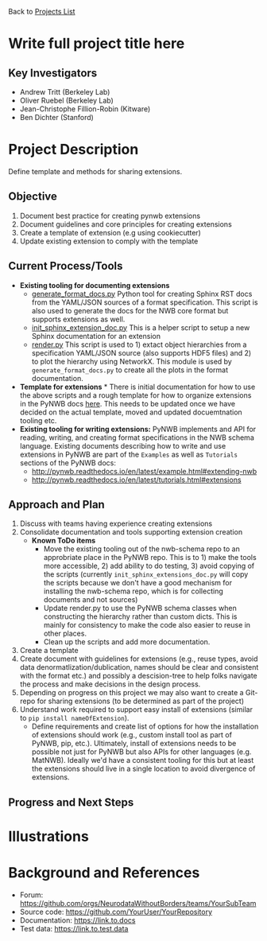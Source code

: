 Back to [Projects List](../../README.md#ProjectsList)

# Write full project title here

## Key Investigators

- Andrew Tritt (Berkeley Lab)
- Oliver Ruebel (Berkeley Lab)
- Jean-Christophe Fillion-Robin (Kitware)
- Ben Dichter (Stanford)

# Project Description

Define template and methods for sharing extensions.

## Objective

1. Document best practice for creating pynwb extensions
1. Document guidelines and core principles for creating extensions
1. Create a template of extension (e.g using cookiecutter)
1. Update existing extension to comply with the template

## Current Process/Tools
* **Existing tooling for documenting extensions**
    * [generate_format_docs.py](https://github.com/NeurodataWithoutBorders/nwb-schema/blob/dev/docs/utils/generate_format_docs.py) Python tool for creating Sphinx RST docs from the YAML/JSON sources of a format specification. This script is also used to generate the docs for the NWB core format but supports extensions as well.
    * [init_sphinx_extension_doc.py](https://github.com/NeurodataWithoutBorders/nwb-schema/blob/dev/docs/utils/init_sphinx_extension_doc.py) This is a helper script to setup a new Sphinx documentation for an extension
    * [render.py](https://github.com/NeurodataWithoutBorders/nwb-schema/blob/dev/docs/utils/render.py) This script is used to 1) extact object hierarchies from a specification YAML/JSON source (also supports HDF5 files) and 2) to plot the hierarchy using NetworkX. This module is used by `generate_format_docs.py` to create all the plots in the format documentation.
* **Template for extensions** * There is initial documentation for how to use the above scripts and a rough template for how to organize extensions in the PyNWB docs [here](http://pynwb.readthedocs.io/en/latest/example.html#documenting-extensions). This needs to be updated once we have decided on the actual template, moved and updated docuemtnation tooling etc. 
* **Existing tooling for writing extensions:** PyNWB implements and API for reading, writing, and creating format specifications in the NWB schema language. Existing documents describing how to write and use extensions in PyNWB are part of the `Examples` as well as `Tutorials` sections of the PyNWB docs:
  * http://pynwb.readthedocs.io/en/latest/example.html#extending-nwb
  * http://pynwb.readthedocs.io/en/latest/tutorials.html#extensions

## Approach and Plan

1. Discuss with teams having experience creating extensions
1. Consolidate documentation and tools supporting extension creation
    * **Known ToDo items**
        * Move the existing tooling out of the nwb-schema repo to an approbriate place in the PyNWB repo. This is to 1) make the tools more accessible, 2) add ability to do testing, 3) avoid copying of the scripts (currently `init_sphinx_extensions_doc.py` will copy the scripts because we don't have a good mechanism for installing the nwb-schema repo, which is for collecting documents and not sources)
        * Update render.py to use the PyNWB schema classes when constructing the hierarchy rather than custom dicts. This is mainly for consistency to make the code also easier to reuse in other places. 
        * Clean up the scripts and add more documentation. 
1. Create a template
1. Create document with guidelines for extensions (e.g., reuse types, avoid data denormatlization/dublication, names should be clear and consistent with the format etc.) and possibly a descision-tree to help folks navigate the process and make decisions in the design process.
1. Depending on progress on this project we may also want to create a Git-repo for sharing extensions (to be determined as part of the project)
1. Understand work required to support easy install of extensions (similar to `pip install nameOfExtension`). 
    * Define requirements and create list of options for how the installation of extensions should work (e.g., custom install tool as part of PyNWB, pip, etc.). Ultimately, install of extensions needs to be possible not just for PyNWB but also APIs for other languages (e.g. MatNWB). Ideally we'd have a consistent tooling for this but at least the extensions should live in a single location to avoid divergence of extensions.

## Progress and Next Steps

<!--Describe progress and next steps in a few bullet points as you are making progress.-->

# Illustrations

<!--Add pictures and links to videos that demonstrate what has been accomplished.-->

<!--![Description of picture](Example2.jpg)-->

<!--![Some more images](Example2.jpg)-->

# Background and References

<!--Use this space for information that may help people better understand your project, like links to papers, source code, or data.-->

- Forum: https://github.com/orgs/NeurodataWithoutBorders/teams/YourSubTeam
- Source code: https://github.com/YourUser/YourRepository
- Documentation: https://link.to.docs
- Test data: https://link.to.test.data

